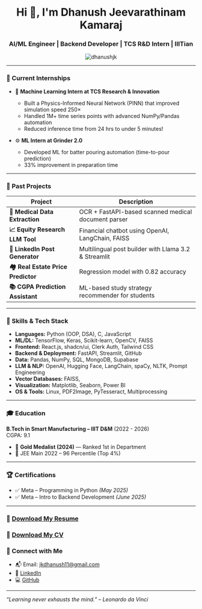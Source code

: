 <h1 align="center">Hi 👋, I'm Dhanush Jeevarathinam Kamaraj</h1>
<h3 align="center"> AI/ML Engineer | Backend Developer | TCS R&D Intern | IIITian</h3>

<p align="center">
  <img src="https://komarev.com/ghpvc/?username=dhanushjk&label=Profile%20views&color=0e75b6&style=flat" alt="dhanushjk" />
</p>

---

### 🔭 Current Internships
- 🧠 **Machine Learning Intern at TCS Research & Innovation**
  - Built a Physics-Informed Neural Network (PINN) that improved simulation speed 250×
  - Handled 1M+ time series points with advanced NumPy/Pandas automation
  - Reduced inference time from 24 hrs to under 5 minutes!

- ⚙️ **ML Intern at Grinder 2.0**
  - Developed ML for batter pouring automation (time-to-pour prediction)
  - 33% improvement in preparation time

---

### 💼 Past Projects
| Project | Description |
|--------|-------------|
| **🧾 Medical Data Extraction** | OCR + FastAPI-based scanned medical document parser |
| **📈 Equity Research LLM Tool** | Financial chatbot using OpenAI, LangChain, FAISS |
| **💬 LinkedIn Post Generator** | Multilingual post builder with Llama 3.2 & Streamlit |
| **🏘️ Real Estate Price Predictor** | Regression model with 0.82 accuracy |
| **📚 CGPA Prediction Assistant** | ML-based study strategy recommender for students |

---

### 🧠 Skills & Tech Stack
- **Languages:** Python (OOP, DSA), C, JavaScript
- **ML/DL:** TensorFlow, Keras, Scikit-learn, OpenCV, FAISS
- **Frontend:** React.js, shadcn/ui, Clerk Auth, Tailwind CSS
- **Backend & Deployment:** FastAPI, Streamlit, GitHub
- **Data:** Pandas, NumPy, SQL, MongoDB, Supabase
- **LLM & NLP:** OpenAI, Hugging Face, LangChain, spaCy, NLTK, Prompt Engineering
- **Vector Databases:** FAISS,
- **Visualization:** Matplotlib, Seaborn, Power BI
- **OS & Tools:** Linux, PDF2Image, PyTesseract, Multiprocessing
  
---

### 🎓 Education
**B.Tech in Smart Manufacturing – IIIT D&M** (2022 - 2026)  
CGPA: 9.1  
- 🥇 **Gold Medalist (2024)** — Ranked 1st in Department
- 🧠 JEE Main 2022 – 96 Percentile (Top 4%)

---

### 🏆 Certifications
- ✅ Meta – Programming in Python *(May 2025)*
- ✅ Meta – Intro to Backend Development *(June 2025)*

---

### 📄 [Download My Resume](https://drive.google.com/file/d/1lAFx_LKp5q_81GsZazazkkoYIBMILksC/view?usp=drive_link)
### 📄 [Download My CV](https://drive.google.com/file/d/1XmxeeJI3xZ3d-O7uWGIpd_gdULvDsB9n/view?usp=drive_link)

### 🔗 Connect with Me
- 📬 Email: jkdhanush11@gmail.com  
- 💼 [LinkedIn](https://www.linkedin.com/in/dhanushjk)
- 💻 [GitHub](https://github.com/JKDhanush)

---

_“Learning never exhausts the mind.” – Leonardo da Vinci_

